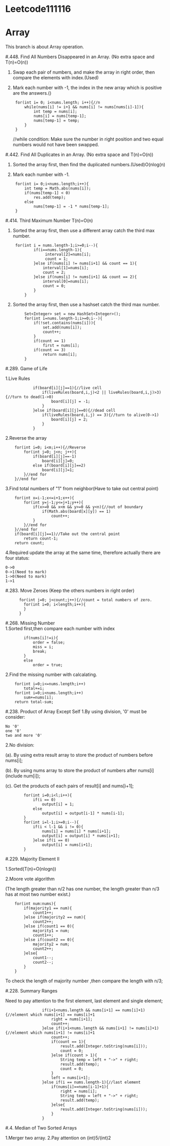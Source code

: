 # Leetcode111116


# Array
This branch is about Array operation.

#.448. Find All Numbers Disappeared in an Array.
(No extra space and T(n)=O(n))

1. Swap each pair of numbers, and make the array in right order, then compare the elements with index.(Used)
2. Mark each number with -1, the index in the new array which is positive are the answers.()

    	for(int i= 0; i<nums.length; i++){//n
    	    while(nums[i] != i+1 && nums[i] != nums[nums[i]-1]){
    	        int temp = nums[i];
    	        nums[i] = nums[temp-1];
    	        nums[temp-1] = temp;
    	    }
    	}
      //while condition: Make sure the number in right position and two equal numbers would not have been swapped. 
      



#.442. Find All Duplicates in an Array.
(No extra space and T(n)=O(n))

1. Sorted the array first, then find the duplicated numbers.(Used)O(nlog(n)
2. Mark each number with -1.

        for(int i= 0;i<nums.length;i++){
            int temp = Math.abs(nums[i]);
            if(nums[temp-1] < 0)
                res.add(temp);
            else
                nums[temp-1] = -1 * nums[temp-1];
        }
    

    
#.414. Third Maximum Number T(n)=O(n)

1. Sorted the array first, then use a different array catch the third max number.
        
        for(int i = nums.length-1;i>=0;i--){
                if(i==nums.length-1){
                     interval[2]=nums[i];
                     count = 1;
                }else if(nums[i] != nums[i+1] && count == 1){
                    interval[1]=nums[i];
                    count = 2;
                }else if(nums[i] != nums[i+1] && count == 2){
                    interval[0]=nums[i];
                    count = 0;
                }
            }
2. Sorted the array first, then use a hashset catch the third max number.
            
            Set<Integer> set = new HashSet<Integer>();
            for(int i=nums.length-1;i>=0;i--){
                if(!set.contains(nums[i])){
                    set.add(nums[i]);
                    count++;
                }
                if(count == 1)
                    first = nums[i];
                if(count == 3)
                    return nums[i];
            }
        
        

#.289. Game of Life

1.Live Rules
    
                if(board[i][j]==1){//live cell
                    if(liveRules(board,i,j)<2 || liveRules(board,i,j)>3){//turn to dead(1->0)
                        board[i][j] = -1;
                    }
                }else if(board[i][j]==0){//dead cell
                    if(liveRules(board,i,j) == 3){//turn to alive(0->1)
                        board[i][j] = 2;
                    }
                }
2.Reverse the array

        for(int i=0; i<m;i++){//Reverse
            for(int j=0; j<n; j++){
                if(board[i][j]==-1)
                    board[i][j]=0;
                else if(board[i][j]==2)
                    board[i][j]=1;
            }//end for 
        }//end for
        
3.Find total numbers of "1" from neighbor(Have to take out central point)
        
        for(int x=i-1;x<=i+1;x++){
            for(int y=j-1;y<=j+1;y++){
                if(x>=0 && x<m && y>=0 && y<n){//out of boundary
                    if(Math.abs(board[x][y]) == 1)
                        count++;
                }
            }//end for
        }//end for
        if(board[i][j]==1)//Take out the central point
        	return count-1;
        return count;
        
4.Required update the array at the same time, therefore actually there are four status:

    0->0
    0->1(Need to mark)
    1->0(Need to mark)
    1->1
        
        
#.283. Move Zeroes (Keep the others numbers in right order)

          for(int j=0; j<count;j++){//count = total numbers of zero.
            for(int i=0; i<length;i++){
            }
          }
          
#.268. Missing Number    
  1.Sorted first,then compare each number with index
  
            if(nums[i]!=i){
                order = false;
                miss = i;
                break;
            }
            else
                order = true;
  2.Find the missing number with calcalating.
  
        for(int i=0;i<=nums.length;i++)
            total+=i;
        for(int i=0;i<nums.length;i++)
            sum+=nums[i];
        return total-sum;



#.238. Product of Array Except Self
1.By using division, '0' must be consider:

    No '0'
    one '0'
    two and more '0'

2.No division:

   (a). By using extra result array to store the product of numbers before nums[i];
   
   (b). By using nums array to store the product of numbers after nums[i](include num[i]);
   
   (c). Get the products of each pairs of result[i] and nums[i+1];


            for(int i=0;i<l;i++){
                if(i == 0)
                    output[i] = 1;
                else
                    output[i] = output[i-1] * nums[i-1];
            }
            for(int i=l-1;i>=0;i--){
                if(i < l-1 && i != 0){
                    nums[i] = nums[i] * nums[i+1];
                    output[i] = output[i] * nums[i+1];
                }else if(i == 0)
                    output[i] = nums[i+1];
            }
            
            

#.229. Majority Element II

1.Sorted(T(n)=O(nlogn))

2.Moore vote algorithm 

(The length greater than n/2 has one number, the length greater than n/3 has at most two number exist.)

        for(int num:nums){
            if(majority1 == num){
                count1++;
            }else if(majority2 == num){
                count2++;
            }else if(count1 == 0){
                majority1 = num;
                count1++;
            }else if(count2 == 0){
                majority2 = num;
                count2++;
            }else{
                count1--;
                count2--;
            }
        } 

To check the length of majority number ,then compare the length with n/3;
           
           
           
           
#.228. Summary Ranges
            
Need to pay attention to the first element, last element and single element;           
            

                    if(i+1<nums.length && nums[i+1] == nums[i]+1){//element which nums[i+1] == nums[i]+1
                        right = nums[i+1];
                        count++;
                    }else if(i+1<nums.length && nums[i+1] != nums[i]+1){//element which nums[i+1] != nums[i]+1
                        count++;
                        if(count == 1){
                            result.add(Integer.toString(nums[i]));
                            count = 0;
                        }else if(count > 1){
                            String temp = left + "->" + right;
                            result.add(temp);
                            count = 0;
                        }
                        left = nums[i+1];
                    }else if(i == nums.length-1){//last element
                        if(nums[i]==nums[i-1]+1){
                            right = nums[i];
                            String temp = left + "->" + right;
                            result.add(temp);
                        }else{
                            result.add(Integer.toString(nums[i]));
                        }                    
                    }



#.4. Median of Two Sorted Arrays    

1.Merger two array.
2.Pay attention on (int)5/(int)2

            
            
            
            
            
            
            
            
